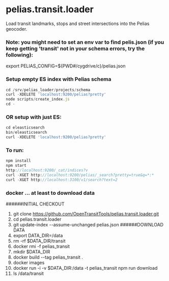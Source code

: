 # pelias.transit.loader
Load transit landmarks, stops and street intersections into the Pelias geocoder.


### Note: you might need to set an env var to find pelis.json (if you keep getting 'transit' not in your schema errors, try the following):
export PELIAS_CONFIG=${PWD#/cygdrive/c}/pelias.json

### Setup empty ES index with Pelias schema
```javascript
cd /srv/pelias_loader/projects/schema
curl -XDELETE 'localhost:9200/pelias?pretty'
node scripts/create_index.js
cd -
```

### OR setup with just ES:
```javascript
cd eleasticsearch
bin/eleasticsearch
curl -XDELETE 'localhost:9200/pelias?pretty'
```

### To run:
```javascript
npm install
npm start
http://localhost:9200/_cat/indices?v
curl -XGET http://localhost:9200/pelias/_search?pretty=true&q=*:*
curl -XGET http://localhost:3100/v1/search?text=2
```

### docker ... at least to download data
#####\#INITIAL CHECKOUT
1. git clone https://github.com/OpenTransitTools/pelias.transit.loader.git
1. cd pelias.transit.loader
1. git update-index --assume-unchanged pelias.json
#####\#DOWNLOAD DATA
1. export DATA_DIR=/data
1. rm -rf $DATA_DIR/transit
1. docker rmi -f pelias_transit
1. mkdir $DATA_DIR
1. docker build --tag pelias_transit .
1. docker images
1. docker run -i -v $DATA_DIR:/data -t pelias_transit npm run download
1. ls /data/transit
